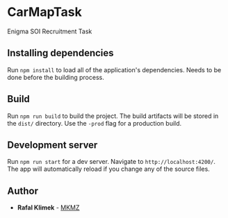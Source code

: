 # CarMapTask

Enigma SOI Recruitment Task


## Installing dependencies

Run `npm install` to load all of the application's dependencies. Needs to be done before the building process.

## Build

Run `npm run build` to build the project. The build artifacts will be stored in the `dist/` directory. Use the `-prod` flag for a production build.

## Development server

Run `npm run start` for a dev server. Navigate to `http://localhost:4200/`. The app will automatically reload if you change any of the source files.


## Author

* **Rafal Klimek** - [MKMZ](https://github.com/MKMZ)